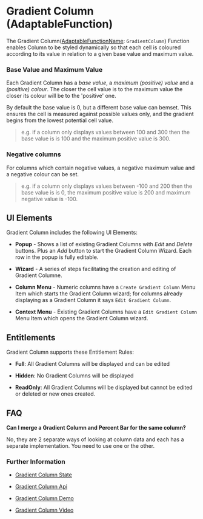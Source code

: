 # Gradient Column (AdaptableFunction)

The Gradient Column([AdaptableFunctionName](https://api.adaptabletools.com/modules/_src_predefinedconfig_common_types_.html#adaptablefunctionname): `GradientColumn`) Function enables Column to be styled dynamically so that each cell is coloured according to its value in relation to a given base value and maximum value.

### Base Value and Maximum Value

Each Gradient Column has a *base value*, a *maximum (positive) value* and a *(positive) colour*. The closer the cell value is to the maximum value the closer its colour will be to the 'positive' one.

By default the base value is 0, but a different base value can bemset. This ensures the cell is measured against possible values only, and the gradient begins from the lowest potential cell value. 

> e.g. if a column only displays values between 100 and 300 then the base value is is 100 and the maximum positive value is 300.

### Negative columns

For columns which contain negative values, a negative maximum value and a negative colour can be set.

> e.g. if a column only displays values between -100 and 200 then the base value is is 0, the maximum positive value is 200 and maximum negative value is -100.

## UI Elements

Gradient Column includes the following UI Elements:

- **Popup** - Shows a list of existing Gradient Columns with *Edit* and *Delete* buttons.  Plus an *Add* button to start the Gradient Column Wizard.  Each row in the popup is fully editable. 

- **Wizard** - A series of steps facilitating the creation and editing of Gradient Columne.

- **Column Menu** - Numeric columns have a `Create Gradient Column` Menu Item which starts the Gradient Column wizard; for columns already displaying as a Gradient Column it says `Edit Gradient Column`.

- **Context Menu** - Existing Gradient Columns have a `Edit Gradient Column` Menu Item which opens the Gradient Column wizard.

## Entitlements

Gradient Column supports these Entitlement Rules:

- **Full**: All Gradient Columns will be displayed and can be edited

- **Hidden**: No Gradient Columns will be displayed

- **ReadOnly**: All Gradient Columns will be displayed but cannot be edited or deleted or new ones created.

## FAQ

**Can I merge a Gradient Column and Percent Bar for the same column?**

No, they are 2 separate ways of looking at column data and each has a separate implementation.  You need to use one or the other.

### Further Information

- [Gradient Column State](https://api.adaptabletools.com/interfaces/_src_predefinedconfig_gradientcolumnstate_.gradientcolumnstate.html)

- [Gradient Column Api](https://api.adaptabletools.com/interfaces/_src_api_gradientcolumnapi_.gradientcolumnapi.html)

- [Gradient Column Demo](https://demo.adaptabletools.com/style/aggridgradientcolumndemo)

- [Gradient Column Video](https://youtu.be/33lID_zBsAw)

